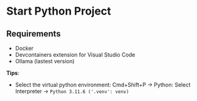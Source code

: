 # Start Python Project

## Requirements

- Docker
- Devcontainers extension for Visual Studio Code
- Ollama (lastest version)

**Tips**:

- Select the virtual python environment: Cmd+Shift+P -> Python: Select Interpreter -> `Python 3.11.6 ('.venv': venv)`

<!--
use the Python: Select Interpreter command from the Command Palette (Ctrl+Shift+P)
-->